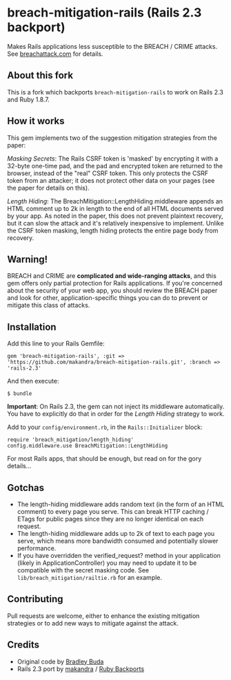 # breach-mitigation-rails (Rails 2.3 backport)

Makes Rails applications less susceptible to the BREACH /
CRIME attacks. See [breachattack.com](http://breachattack.com/) for
details.

## About this fork

This is a fork which backports `breach-mitigation-rails` to work on
Rails 2.3 and Ruby 1.8.7.

## How it works

This gem implements two of the suggestion mitigation strategies from
the paper:

*Masking Secrets*: The Rails CSRF token is 'masked' by encrypting it
with a 32-byte one-time pad, and the pad and encrypted token are
returned to the browser, instead of the "real" CSRF token. This only
protects the CSRF token from an attacker; it does not protect other
data on your pages (see the paper for details on this).

*Length Hiding*: The BreachMitigation::LengthHiding middleware
appends an HTML comment up to 2k in length to the end of all HTML
documents served by your app. As noted in the paper, this does not
prevent plaintext recovery, but it can slow the attack and it's
relatively inexpensive to implement. Unlike the CSRF token masking,
length hiding protects the entire page body from recovery.

## Warning!

BREACH and CRIME are **complicated and wide-ranging attacks**, and this
gem offers only partial protection for Rails applications. If you're
concerned about the security of your web app, you should review the
BREACH paper and look for other, application-specific things you can
do to prevent or mitigate this class of attacks.

## Installation

Add this line to your Rails Gemfile:

    gem 'breach-mitigation-rails', :git => 'https://github.com/makandra/breach-mitigation-rails.git', :branch => 'rails-2.3'

And then execute:

    $ bundle

**Important**: On Rails 2.3, the gem can not inject its middleware automatically.
You have to explicitly do that in order for the *Length Hiding* strategy to work.

Add to your `config/environment.rb`, in the `Rails::Initializer` block:

    require 'breach_mitigation/length_hiding'
    config.middleware.use BreachMitigation::LengthHiding

For most Rails apps, that should be enough, but read on for the gory
details...

## Gotchas

* The length-hiding middleware adds random text (in the form of an HTML
  comment) to every page you serve. This can break HTTP caching / ETags for
  public pages since they are no longer identical on each request.
* The length-hiding middleware adds up to 2k of text to each page you
  serve, which means more bandwidth consumed and potentially slower
  performance.
* If you have overridden the verified_request? method in your
  application (likely in ApplicationController) you may need to update
  it to be compatible with the secret masking code. See
  `lib/breach_mitigation/railtie.rb` for an example.

## Contributing

Pull requests are welcome, either to enhance the existing mitigation
strategies or to add new ways to mitigate against the attack.

## Credits

* Original code by [Bradley Buda](https://github.com/meldium/breach-mitigation-rails)
* Rails 2.3 port by [makandra](http://www.makandra.com/) / [Ruby Backports](http://rubybackports.com)
